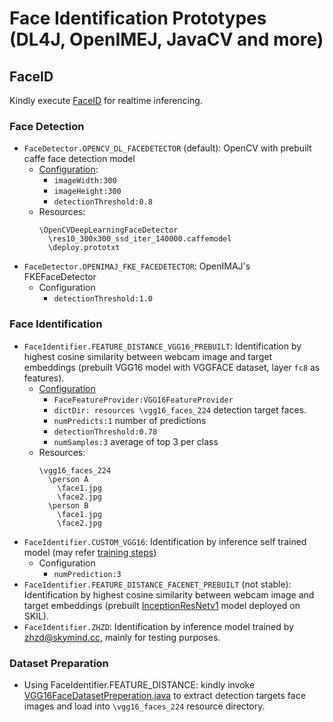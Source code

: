 # Face Identification Prototypes (DL4J, OpenIMEJ, JavaCV and more)

## FaceID
Kindly execute [FaceID](https://github.com/skymindglobal/faceverification-java/blob/master/src/main/java/com/skymindglobal/faceverification/FaceID.java) for realtime inferencing.

### Face Detection
- `FaceDetector.OPENCV_DL_FACEDETECTOR` (default): OpenCV with prebuilt caffe face detection model
  - [Configuration](https://github.com/skymindglobal/faceverification-java/blob/master/src/main/java/com/skymindglobal/faceverification/FaceID.java#L151):
    - `imageWidth:300`
    - `imageHeight:300`
    - `detectionThreshold:0.8`
  - Resources:
    ```
    \OpenCVDeepLearningFaceDetector
      \res10_300x300_ssd_iter_140000.caffemodel
      \deploy.prototxt
    ```
- `FaceDetector.OPENIMAJ_FKE_FACEDETECTOR`: OpenIMAJ's FKEFaceDetector
  - Configuration
    - `detectionThreshold:1.0`

### Face Identification
- `FaceIdentifier.FEATURE_DISTANCE_VGG16_PREBUILT`: Identification by highest cosine similarity between webcam image and target embeddings (prebuilt VGG16 model with VGGFACE dataset, layer `fc8` as features).
  - [Configuration](https://github.com/skymindglobal/faceverification-java/blob/master/src/main/java/com/skymindglobal/faceverification/FaceID.java#L134-L136)
    - `FaceFeatureProvider:VGG16FeatureProvider`
    - `dictDir: resources \vgg16_faces_224` detection target faces.
    - `numPredicts:1` number of predictions
    - `detectionThreshold:0.78`
    - `numSamples:3` average of top 3 per class
  - Resources:
    ```
    \vgg16_faces_224
      \person A
        \face1.jpg
        \face2.jpg
      \person B
        \face1.jpg
        \face2.jpg
    ```
- `FaceIdentifier.CUSTOM_VGG16`: Identification by inference self trained model (may refer [training steps](https://github.com/skymindglobal/faceverification-java/tree/master/src/main/java/com/skymindglobal/faceverification_training/identification/VGG16FaceIdentifier/VGG16Classifier.java))
  - Configuration
    - `numPrediction:3`
- `FaceIdentifier.FEATURE_DISTANCE_FACENET_PREBUILT` (not stable): Identification by highest cosine similarity between webcam image and target embeddings (prebuilt [InceptionResNetv1](https://github.com/davidsandberg/facenet) model  deployed on SKIL).
- `FaceIdentifier.ZHZD`: Identification by inference model trained by zhzd@skymind.cc, mainly for testing purposes.
### Dataset Preparation
- Using FaceIdentifier.FEATURE_DISTANCE: kindly invoke [VGG16FaceDatasetPreperation.java](https://github.com/skymindglobal/faceverification-java/blob/master/src/main/java/com/skymindglobal/faceverification/VGG16FaceDatasetPreperation.java) to extract detection targets face images and load into `\vgg16_faces_224` resource directory.

